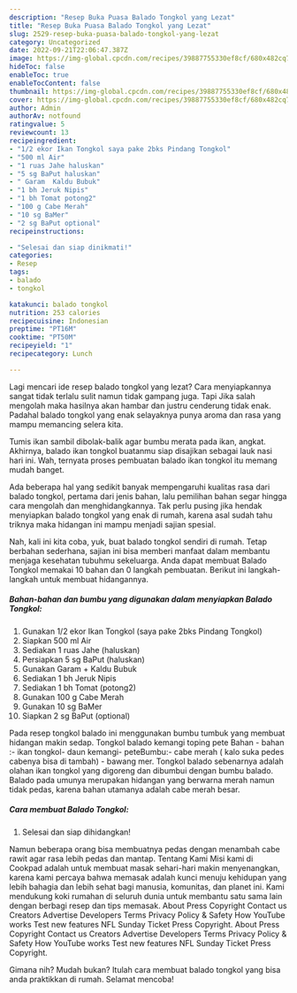 ```yaml
---
description: "Resep Buka Puasa Balado Tongkol yang Lezat"
title: "Resep Buka Puasa Balado Tongkol yang Lezat"
slug: 2529-resep-buka-puasa-balado-tongkol-yang-lezat
category: Uncategorized
date: 2022-09-21T22:06:47.387Z
image: https://img-global.cpcdn.com/recipes/39887755330ef8cf/680x482cq70/balado-tongkol-foto-resep-utama.jpg
hideToc: false
enableToc: true
enableTocContent: false
thumbnail: https://img-global.cpcdn.com/recipes/39887755330ef8cf/680x482cq70/balado-tongkol-foto-resep-utama.jpg
cover: https://img-global.cpcdn.com/recipes/39887755330ef8cf/680x482cq70/balado-tongkol-foto-resep-utama.jpg
author: Admin
authorAv: notfound
ratingvalue: 5
reviewcount: 13
recipeingredient:
- "1/2 ekor Ikan Tongkol saya pake 2bks Pindang Tongkol"
- "500 ml Air"
- "1 ruas Jahe haluskan"
- "5 sg BaPut haluskan"
- " Garam  Kaldu Bubuk"
- "1 bh Jeruk Nipis"
- "1 bh Tomat potong2"
- "100 g Cabe Merah"
- "10 sg BaMer"
- "2 sg BaPut optional"
recipeinstructions:

- "Selesai dan siap dinikmati!"
categories:
- Resep
tags:
- balado
- tongkol

katakunci: balado tongkol 
nutrition: 253 calories
recipecuisine: Indonesian
preptime: "PT16M"
cooktime: "PT50M"
recipeyield: "1"
recipecategory: Lunch

---
```



Lagi mencari ide resep balado tongkol yang lezat? Cara menyiapkannya sangat tidak terlalu sulit namun tidak gampang juga. Tapi Jika salah mengolah maka hasilnya akan hambar dan justru cenderung tidak enak. Padahal balado tongkol yang enak selayaknya punya aroma dan rasa yang mampu memancing selera kita.


Tumis ikan sambil dibolak-balik agar bumbu merata pada ikan, angkat. Akhirnya, balado ikan tongkol buatanmu siap disajikan sebagai lauk nasi hari ini. Wah, ternyata proses pembuatan balado ikan tongkol itu memang mudah banget.

Ada beberapa hal yang sedikit banyak mempengaruhi kualitas rasa dari balado tongkol, pertama dari jenis bahan, lalu pemilihan bahan segar hingga cara mengolah dan menghidangkannya. Tak perlu pusing jika hendak menyiapkan balado tongkol yang enak di rumah, karena asal sudah tahu triknya maka hidangan ini mampu menjadi sajian spesial.


Nah, kali ini kita coba, yuk, buat balado tongkol sendiri di rumah. Tetap berbahan sederhana, sajian ini bisa memberi manfaat dalam membantu menjaga kesehatan tubuhmu sekeluarga. Anda dapat membuat Balado Tongkol memakai 10 bahan dan 0 langkah pembuatan. Berikut ini langkah-langkah untuk membuat hidangannya.

<!--inarticleads1-->

##### Bahan-bahan dan bumbu yang digunakan dalam menyiapkan Balado Tongkol:

1. Gunakan 1/2 ekor Ikan Tongkol (saya pake 2bks Pindang Tongkol)
1. Siapkan 500 ml Air
1. Sediakan 1 ruas Jahe (haluskan)
1. Persiapkan 5 sg BaPut (haluskan)
1. Gunakan  Garam + Kaldu Bubuk
1. Sediakan 1 bh Jeruk Nipis
1. Sediakan 1 bh Tomat (potong2)
1. Gunakan 100 g Cabe Merah
1. Gunakan 10 sg BaMer
1. Siapkan 2 sg BaPut (optional)


Pada resep tongkol balado ini menggunakan bumbu tumbuk yang membuat hidangan makin sedap. Tongkol balado kemangi toping pete Bahan - bahan :- ikan tongkol- daun kemangi- peteBumbu:- cabe merah ( kalo suka pedes cabenya bisa di tambah) - bawang mer. Tongkol balado sebenarnya adalah olahan ikan tongkol yang digoreng dan dibumbui dengan bumbu balado. Balado pada umunya merupakan hidangan yang berwarna merah namun tidak pedas, karena bahan utamanya adalah cabe merah besar. 

<!--inarticleads2-->

##### Cara membuat Balado Tongkol:


1. Selesai dan siap dihidangkan!

Namun beberapa orang bisa membuatnya pedas dengan menambah cabe rawit agar rasa lebih pedas dan mantap. Tentang Kami Misi kami di Cookpad adalah untuk membuat masak sehari-hari makin menyenangkan, karena kami percaya bahwa memasak adalah kunci menuju kehidupan yang lebih bahagia dan lebih sehat bagi manusia, komunitas, dan planet ini. Kami mendukung koki rumahan di seluruh dunia untuk membantu satu sama lain dengan berbagi resep dan tips memasak. About Press Copyright Contact us Creators Advertise Developers Terms Privacy Policy &amp; Safety How YouTube works Test new features NFL Sunday Ticket Press Copyright. About Press Copyright Contact us Creators Advertise Developers Terms Privacy Policy &amp; Safety How YouTube works Test new features NFL Sunday Ticket Press Copyright. 

Gimana nih? Mudah bukan? Itulah cara membuat balado tongkol yang bisa anda praktikkan di rumah. Selamat mencoba!
